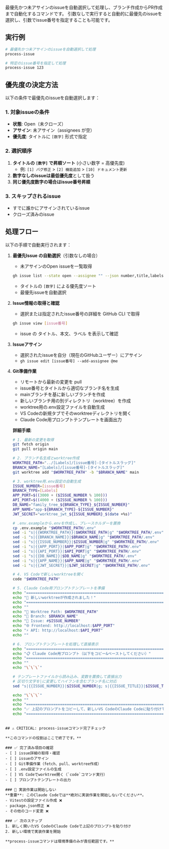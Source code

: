 最優先かつ未アサインのissueを自動選択して処理し、ブランチ作成からPR作成まで自動化するコマンドです。
引数なしで実行すると自動的に最優先のissueを選択し、引数でissue番号を指定することも可能です。

## 実行例

```bash
# 最優先かつ未アサインのissueを自動選択して処理
process-issue

# 特定のissue番号を指定して処理
process-issue 123
```

## 優先度の決定方法

以下の条件で最優先のissueを自動選択します：

### 1. **対象issueの条件**

- **状態**: Open（未クローズ）
- **アサイン**: 未アサイン（assignees が空）
- **優先度**: タイトルに `[数字]` 形式で指定

### 2. **選択順序**

1. **タイトルの `[数字]` で昇順ソート** (小さい数字 = 高優先度)
   - 例: `[1] バグ修正` > `[2] 機能追加` > `[10] ドキュメント更新`
2. **数字なしのissueは最低優先度**として扱う
3. **同じ優先度数字の場合はissue番号昇順**

### 3. **スキップされるissue**

- すでに誰かにアサインされているissue
- クローズ済みのissue

## 処理フロー

以下の手順で自動実行されます：

1. **最優先Issue の自動選択**（引数なしの場合）
   - 未アサインのOpen issueを一覧取得

   ```bash
   gh issue list --state open --assignee "" --json number,title,labels --limit 100
   ```

   - タイトルの `[数字]` による優先度ソート
   - 最優先issueを自動選択

2. **Issue情報の取得と確認**
   - 選択または指定されたissue番号の詳細を GitHub CLI で取得

   ```bash
   gh issue view [issue番号]
   ```

   - issue の タイトル、本文、ラベル を表示して確認

3. **Issueアサイン**
   - 選択されたissueを自分（現在のGitHubユーザー）にアサイン
   - `gh issue edit [issue番号] --add-assignee @me`

4. **Git準備作業**
   - リモートから最新の変更を pull
   - issue番号とタイトルから適切なブランチ名を生成
   - mainブランチを基に新しいブランチを作成
   - 新しいブランチ用の別ディレクトリ（worktree）を作成
   - worktree用の.env設定ファイルを自動生成
   - VS Codeの新規タブでそのworktreeディレクトリを開く
   - Claude Code用プロンプトテンプレートを画面出力

   **詳細手順**:

   ```bash
   # 1. 最新の変更を取得
   git fetch origin
   git pull origin main

   # 2. ブランチ名生成とworktree作成
   WORKTREE_PATH="../[Labels]/[issue番号]-[タイトルスラッグ]"
   BRANCH_NAME="[Labels]/[issue番号]-[タイトルスラッグ]"
   git worktree add "$WORKTREE_PATH" -b "$BRANCH_NAME" main

   # 3. worktree用.env設定の自動生成
   ISSUE_NUMBER=[issue番号]
   BRANCH_TYPE=[Labels]
   APP_PORT=$((3000 + ($ISSUE_NUMBER % 100)))
   API_PORT=$((4000 + ($ISSUE_NUMBER % 100)))
   DB_NAME="family_tree_${BRANCH_TYPE}_${ISSUE_NUMBER}"
   APP_NAME="app-${BRANCH_TYPE}-${ISSUE_NUMBER}"
   JWT_SECRET="worktree_jwt_${ISSUE_NUMBER}_$(date +%s)"

   # .env.exampleから.envを作成し、プレースホルダーを置換
   cp .env.example "$WORKTREE_PATH/.env"
   sed -i "s|{{WORKTREE_PATH}}|$WORKTREE_PATH|g" "$WORKTREE_PATH/.env"
   sed -i "s|{{BRANCH_NAME}}|$BRANCH_NAME|g" "$WORKTREE_PATH/.env"
   sed -i "s|{{ISSUE_NUMBER}}|$ISSUE_NUMBER|g" "$WORKTREE_PATH/.env"
   sed -i "s|{{APP_PORT}}|$APP_PORT|g" "$WORKTREE_PATH/.env"
   sed -i "s|{{API_PORT}}|$API_PORT|g" "$WORKTREE_PATH/.env"
   sed -i "s|{{DB_NAME}}|$DB_NAME|g" "$WORKTREE_PATH/.env"
   sed -i "s|{{APP_NAME}}|$APP_NAME|g" "$WORKTREE_PATH/.env"
   sed -i "s|{{JWT_SECRET}}|$JWT_SECRET|g" "$WORKTREE_PATH/.env"

   # 4. VS Codeで新しいworktreeを開く
   code "$WORKTREE_PATH"

   # 5. Claude Code用プロンプトテンプレートを準備
   echo "========================================================================================"
   echo "🚀 新しいworktreeが作成されました！"
   echo "========================================================================================"
   echo ""
   echo "📁 Worktree Path: $WORKTREE_PATH"
   echo "🌿 Branch: $BRANCH_NAME"
   echo "🔢 Issue: #$ISSUE_NUMBER"
   echo "🌐 Frontend: http://localhost:$APP_PORT"
   echo "⚡ API: http://localhost:$API_PORT"
   echo ""

   # 6. プロンプトテンプレートを処理して直接表示
   echo "========================================================================================"
   echo "📋 Claude Code用プロンプト（以下をコピー&ペーストしてください）"
   echo "========================================================================================"
   echo ""
   echo "\`\`\`"

   # テンプレートファイルから読み込み、変数を置換して直接出力
   # 区切り文字を|に変更してハイフンを含むブランチ名に対応
   sed "s|{{ISSUE_NUMBER}}|$ISSUE_NUMBER|g; s|{{ISSUE_TITLE}}|$ISSUE_TITLE|g; s|{{BRANCH_NAME}}|$BRANCH_NAME|g; s|{{APP_PORT}}|$APP_PORT|g; s|{{API_PORT}}|$API_PORT|g" .claude/templates/worktree-prompt.md

   echo "\`\`\`"
   echo ""
   echo "========================================================================================"
   echo "✅ 上記のプロンプトをコピーして、新しいVS CodeのClaude Codeに貼り付けてください"
   echo "========================================================================================"
   ```

```

## ⚠️ CRITICAL: process-issueコマンド完了チェック

**このコマンドの役割はここで終了です。**

### ✅ 完了済み項目の確認
- [ ] issue詳細の取得・確認
- [ ] issueのアサイン
- [ ] Git準備作業（fetch、pull、worktree作成）
- [ ] .env設定ファイルの生成
- [ ] VS Codeでworktree開く（`code`コマンド実行）
- [ ] プロンプトテンプレートの出力

### 🚫 実装作業は開始しない
**重要**: このClaude Codeでは**絶対に実装作業を開始しないでください**。
- Vitestの設定ファイル作成 ❌
- package.json修正 ❌
- その他のコード変更 ❌

### ✅ 次のステップ
1. 新しく開いたVS CodeのClaude Codeで上記のプロンプトを貼り付け
2. 新しい環境で実装作業を開始

**process-issueコマンドは環境準備のみが責任範囲です。**
```

